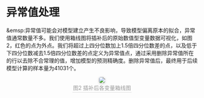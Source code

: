 # 异常值处理

&emsp:异常值可能会对模型建立产生不良影响，导致模型偏离原本的拟合，异常值通常数量不多。我们使用箱线图将插补后的原始数值型变量数据可视化，如图2，红色的点为外点。我们将超过上四分位数加上1.5倍四分位数差的点，以及低于下四分位数减去1.5倍四分位数差的点定义为异常值点，通过采用删除异常值所在的行以去除不合常理的值，增加模型的预测精确度。删除异常值后，最终用于后续模型计算的样本量为41031个。

<center>
    <img style="border-radius: 0.3125em;
    box-shadow: 0 2px 4px 0 rgba(34,36,38,.12),0 2px 10px 0 rgba(34,36,38,.08);" 
    src="D:\Studyfiles\管理科学建模方法论\小组\Introduction\Management_Science_Modeling\content_4\图2.png">
    <br>
    <div style="color:orange; border-bottom: 1px solid #d9d9d9;
    display: inline-block;
    color: #999;
    padding: 2px;">图2 插补后各变量箱线图</div>
</center>

